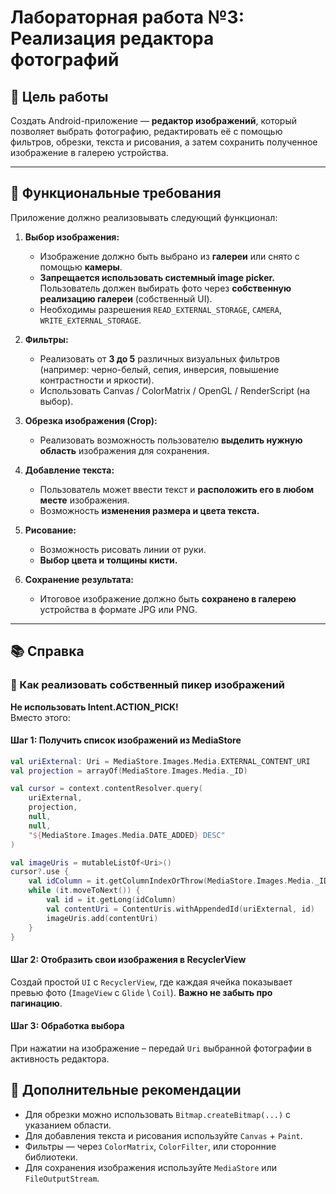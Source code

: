 # Лабораторная работа №3: Реализация редактора фотографий

## 🧩 Цель работы  
Создать Android-приложение — **редактор изображений**, который позволяет выбрать фотографию, редактировать её с помощью фильтров, обрезки, текста и рисования, а затем сохранить полученное изображение в галерею устройства.

---

## 📱 Функциональные требования

Приложение должно реализовывать следующий функционал:

1. **Выбор изображения:**
   - Изображение должно быть выбрано из **галереи** или снято с помощью **камеры**.
   - **Запрещается использовать системный image picker.** Пользователь должен выбирать фото через **собственную реализацию галереи** (собственный UI).
   - Необходимы разрешения `READ_EXTERNAL_STORAGE`, `CAMERA`, `WRITE_EXTERNAL_STORAGE`.

2. **Фильтры:**
   - Реализовать от **3 до 5** различных визуальных фильтров (например: черно-белый, сепия, инверсия, повышение контрастности и яркости).
   - Использовать Canvas / ColorMatrix / OpenGL / RenderScript (на выбор).

3. **Обрезка изображения (Crop):**
   - Реализовать возможность пользователю **выделить нужную область** изображения для сохранения.

4. **Добавление текста:**
   - Пользователь может ввести текст и **расположить его в любом месте** изображения.
   - Возможность **изменения размера и цвета текста.**

5. **Рисование:**
   - Возможность рисовать линии от руки.
   - **Выбор цвета и толщины кисти.**

6. **Сохранение результата:**
   - Итоговое изображение должно быть **сохранено в галерею** устройства в формате JPG или PNG.

---

## 📚 Справка

### 📸 Как реализовать собственный пикер изображений

**Не использовать Intent.ACTION_PICK!**  
Вместо этого:

#### Шаг 1: Получить список изображений из MediaStore
```kotlin
val uriExternal: Uri = MediaStore.Images.Media.EXTERNAL_CONTENT_URI
val projection = arrayOf(MediaStore.Images.Media._ID)

val cursor = context.contentResolver.query(
    uriExternal,
    projection,
    null,
    null,
    "${MediaStore.Images.Media.DATE_ADDED} DESC"
)

val imageUris = mutableListOf<Uri>()
cursor?.use {
    val idColumn = it.getColumnIndexOrThrow(MediaStore.Images.Media._ID)
    while (it.moveToNext()) {
        val id = it.getLong(idColumn)
        val contentUri = ContentUris.withAppendedId(uriExternal, id)
        imageUris.add(contentUri)
    }
}
```

#### Шаг 2: Отобразить свои изображения в RecyclerView
Создай простой `UI` с `RecyclerView`, где каждая ячейка показывает превью фото (`ImageView` с `Glide` \ `Coil`). **Важно не забыть про пагинацию**.

#### Шаг 3: Обработка выбора
При нажатии на изображение – передай `Uri` выбранной фотографии в активность редактора.

## 📢 Дополнительные рекомендации
- Для обрезки можно использовать `Bitmap.createBitmap(...)` с указанием области.
- Для добавления текста и рисования используйте `Canvas` + `Paint`.
- Фильтры — через `ColorMatrix`, `ColorFilter`, или сторонние библиотеки.
- Для сохранения изображения используйте `MediaStore` или `FileOutputStream`.

